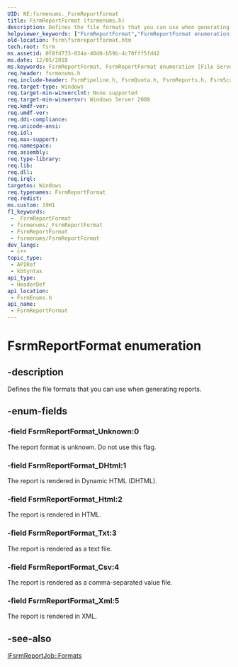 ```yaml
---
UID: NE:fsrmenums._FsrmReportFormat
title: FsrmReportFormat (fsrmenums.h)
description: Defines the file formats that you can use when generating reports.
helpviewer_keywords: ["FsrmReportFormat","FsrmReportFormat enumeration [File Server Resource Manager]","FsrmReportFormat_Csv","FsrmReportFormat_DHtml","FsrmReportFormat_Html","FsrmReportFormat_Txt","FsrmReportFormat_Unknown","FsrmReportFormat_Xml","fs.fsrmreportformat","fsrm.fsrmreportformat","fsrmenums/FsrmReportFormat","fsrmenums/FsrmReportFormat_Csv","fsrmenums/FsrmReportFormat_DHtml","fsrmenums/FsrmReportFormat_Html","fsrmenums/FsrmReportFormat_Txt","fsrmenums/FsrmReportFormat_Unknown","fsrmenums/FsrmReportFormat_Xml"]
old-location: fsrm\fsrmreportformat.htm
tech.root: fsrm
ms.assetid: 0f8fd733-034a-40d0-b59b-4c70fff5fd42
ms.date: 12/05/2018
ms.keywords: FsrmReportFormat, FsrmReportFormat enumeration [File Server Resource Manager], FsrmReportFormat_Csv, FsrmReportFormat_DHtml, FsrmReportFormat_Html, FsrmReportFormat_Txt, FsrmReportFormat_Unknown, FsrmReportFormat_Xml, fs.fsrmreportformat, fsrm.fsrmreportformat, fsrmenums/FsrmReportFormat, fsrmenums/FsrmReportFormat_Csv, fsrmenums/FsrmReportFormat_DHtml, fsrmenums/FsrmReportFormat_Html, fsrmenums/FsrmReportFormat_Txt, fsrmenums/FsrmReportFormat_Unknown, fsrmenums/FsrmReportFormat_Xml
req.header: fsrmenums.h
req.include-header: FsrmPipeline.h, FsrmQuota.h, FsrmReports.h, FsrmScreen.h
req.target-type: Windows
req.target-min-winverclnt: None supported
req.target-min-winversvr: Windows Server 2008
req.kmdf-ver: 
req.umdf-ver: 
req.ddi-compliance: 
req.unicode-ansi: 
req.idl: 
req.max-support: 
req.namespace: 
req.assembly: 
req.type-library: 
req.lib: 
req.dll: 
req.irql: 
targetos: Windows
req.typenames: FsrmReportFormat
req.redist: 
ms.custom: 19H1
f1_keywords:
 - _FsrmReportFormat
 - fsrmenums/_FsrmReportFormat
 - FsrmReportFormat
 - fsrmenums/FsrmReportFormat
dev_langs:
 - c++
topic_type:
 - APIRef
 - kbSyntax
api_type:
 - HeaderDef
api_location:
 - FsrmEnums.h
api_name:
 - FsrmReportFormat
---
```


# FsrmReportFormat enumeration


## -description

Defines the file formats that you can use when generating reports.

## -enum-fields

### -field FsrmReportFormat_Unknown:0

The report format is unknown. Do not use this flag.

### -field FsrmReportFormat_DHtml:1

The report is rendered in Dynamic HTML (DHTML).

### -field FsrmReportFormat_Html:2

The report is rendered in HTML.

### -field FsrmReportFormat_Txt:3

The report is rendered as a text file.

### -field FsrmReportFormat_Csv:4

The report is rendered as a comma-separated value file.

### -field FsrmReportFormat_Xml:5

The report is rendered in XML.

## -see-also

<a href="/previous-versions/windows/desktop/api/fsrmreports/nf-fsrmreports-ifsrmreportjob-get_formats">IFsrmReportJob::Formats</a>
